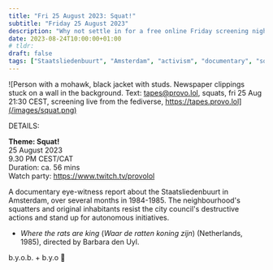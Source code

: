 ```yaml
---
title: "Fri 25 August 2023: Squat!"
subtitle: "Friday 25 August 2023"
description: "Why not settle in for a free online Friday screening night with your chums at provolol? No Netflix, just chill. Bring strangers, acquaintances, any snacks you like :3"
date: 2023-08-24T10:00:00+01:00
# tldr: 
draft: false
tags: ["Staatsliedenbuurt", "Amsterdam", "activism", "documentary", "squatting"]
---
```


![Person with a mohawk, black jacket with studs. Newspaper clippings stuck on a wall in the background. Text: tapes@provo.lol, squats, fri 25 Aug 21:30 CEST, screening live from the fediverse, https://tapes.provo.lol](/images/squat.png)

DETAILS:

**Theme: Squat!**   
25 August 2023  
9.30 PM CEST/CAT  
Duration: ca. 56 mins  
Watch party: https://www.twitch.tv/provolol

A documentary eye-witness report about the Staatsliedenbuurt in Amsterdam, over several months in 1984-1985. The neighbourhood's squatters and original inhabitants 
resist the city council's destructive actions and stand up for autonomous initiatives.

- *Where the rats are king* (*Waar de ratten koning zijn*) (Netherlands, 1985), directed by Barbara den Uyl.

b.y.o.b. + b.y.o 🍕
